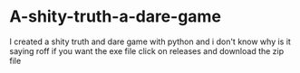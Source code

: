 # A-shity-truth-a-dare-game
I created a shity truth and dare game with python and i don't know why is it saying roff
if you want the exe file click on releases and download the zip file
